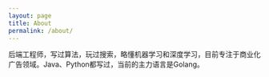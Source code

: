 ```yaml
---
layout: page
title: About
permalink: /about/
---
```


后端工程师，写过算法，玩过搜索，略懂机器学习和深度学习，目前专注于商业化广告领域。Java、Python都写过，当前的主力语言是Golang。


[jekyll-organization]: https://github.com/jekyll
